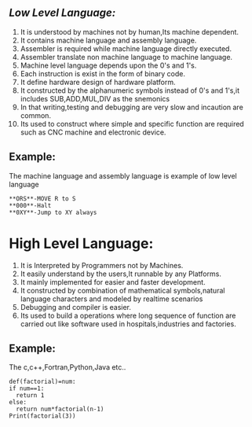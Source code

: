 ## *Low Level Language:*

 1. It is understood by machines not by human,Its machine dependent.
 2. It contains machine language and assembly language.
 3. Assembler is required while machine language directly executed.
 4. Assembler translate non machine language to machine language.
 5. Machine level language depends upon the 0's and 1's.
 6. Each instruction is exist in the form of binary code.
 7. It define hardware design of hardware platform.
 8. It constructed by the alphanumeric symbols instead of 0's and 1's,it includes SUB,ADD,MUL,DIV as the snemonics
 9. In that writing,testing and debugging are very slow and incaution are common.
 10. Its used to construct where simple and specific function are required such as CNC machine and electronic device.
## Example:
The machine language and assembly language is example of low level language

    **ORS**-MOVE R to S
    **000**-Halt
    **0XY**-Jump to XY always


# **High Level Language:**

 1. It is Interpreted by Programmers not by Machines.
 2. It easily understand by the users,It runnable by any Platforms.
 3. It mainly implemented for easier and faster development.
 4. It constructed by combination of mathematical symbols,natural language characters and modeled by realtime scenarios
 5. Debugging and compiler is easier.
 6. Its used to build a operations where long sequence of function are carried out like software used in hospitals,industries and factories.
## **Example:**
The c,c++,Fortran,Python,Java etc..

    def(factorial)=num:
    if num==1:
      return 1
    else:
      return num*factorial(n-1)
    Print(factorial(3))
